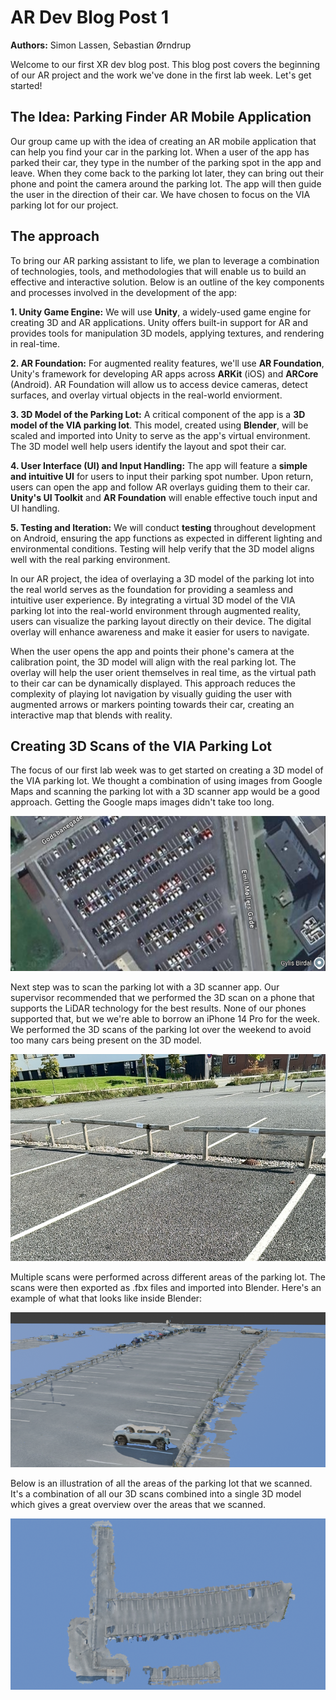 # AR Dev Blog Post 1
**Authors:** Simon Lassen, Sebastian Ørndrup

Welcome to our first XR dev blog post. This blog post covers the beginning of our AR project and the work we've done in the first lab week. Let's get started!

## The Idea: Parking Finder AR Mobile Application
Our group came up with the idea of creating an AR mobile application that can help you find your car in the parking lot.
When a user of the app has parked their car, they type in the number of the parking spot in the app and leave.
When they come back to the parking lot later, they can bring out their phone and point the camera around the parking lot.
The app will then guide the user in the direction of their car.
We have chosen to focus on the VIA parking lot for our project.

## The approach
To bring our AR parking assistant to life, we plan to leverage a combination of technologies, tools, and methodologies that will enable us to build an effective and interactive solution. Below is an outline of the key components and processes involved in the development of the app:

**1. Unity Game Engine:**
We will use **Unity**, a widely-used game engine for creating 3D and AR applications. Unity offers built-in support for AR and provides tools for manipulation 3D models, applying textures, and rendering in real-time.

**2. AR Foundation:**
For augmented reality features, we'll use **AR Foundation**, Unity's framework for developing AR apps across **ARKit** (iOS) and **ARCore** (Android). AR Foundation will allow us to access device cameras, detect surfaces, and overlay virtual objects in the real-world enviorment.

**3. 3D Model of the Parking Lot:**
A critical component of the app is a **3D model of the VIA parking lot**. This model, created using **Blender**, will be scaled and imported into Unity to serve as the app's virtual environment. The 3D model well help users identify the layout and spot their car.

**4. User Interface (UI) and Input Handling:**
The app will feature a **simple and intuitive UI** for users to input their parking spot number. Upon return, users can open the app and follow AR overlays guiding them to their car. **Unity's UI Toolkit** and **AR Foundation** will enable effective touch input and UI handling.

**5. Testing and Iteration:**
We will conduct **testing** throughout development on Android, ensuring the app functions as expected in different lighting and environmental conditions. Testing will help verify that the 3D model aligns well with the real parking environment.

In our AR project, the idea of overlaying a 3D model of the parking lot into the real world serves as the foundation for providing a seamless and intuitive user experience. By integrating a virtual 3D model of the VIA parking lot into the real-world environment through augmented reality, users can visualize the parking layout directly on their device. The digital overlay will enhance awareness and make it easier for users to navigate.


When the user opens the app and points their phone's camera at the calibration point, the 3D model will align with the real parking lot. The overlay will help the user orient themselves in real time, as the virtual path to their car can be dynamically displayed. This approach reduces the complexity of playing lot navigation by visually guiding the user with augmented arrows or markers pointing towards their car, creating an interactive map that blends with reality.

## Creating 3D Scans of the VIA Parking Lot
The focus of our first lab week was to get started on creating a 3D model of the VIA parking lot.
We thought a combination of using images from Google Maps and scanning the parking lot with a 3D scanner app would be a good approach.
Getting the Google maps images didn't take too long.

![The VIA parking lot as seen from Google maps.](media/via-parking-lot-google-maps.png)

Next step was to scan the parking lot with a 3D scanner app.
Our supervisor recommended that we performed the 3D scan on a phone that supports the LiDAR technology for the best results.
None of our phones supported that, but we we're able to borrow an iPhone 14 Pro for the week.
We performed the 3D scans of the parking lot over the weekend to avoid too many cars being present on the 3D model.

![The VIA parking lot in real life](media/via-parking-lot-irl.png)

Multiple scans were performed across different areas of the parking lot. The scans were then exported as .fbx files and imported into Blender. Here's an example of what that looks like inside Blender:

![Close-up of the VIA parking lot 3D scans](media/via-parking-lot-3d-scans-close-up.png)

Below is an illustration of all the areas of the parking lot that we scanned.
It's a combination of all our 3D scans combined into a single 3D model which gives a great overview over the areas that we scanned.

![Combined overview of the VIA parking lot 3D scans](media/via-parking-lot-3d-scans-overview.png)


